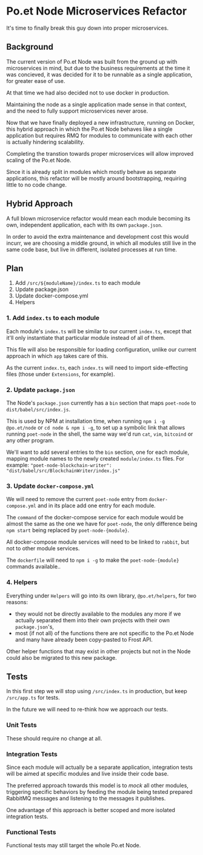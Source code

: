 # Po.et Node Microservices Refactor

It's time to finally break this guy down into proper microservices.

## Background

The current version of Po.et Node was built from the ground up with microservices in mind, but due to the business requirements at the time it was concieved, it was decided for it to be runnable as a single application, for greater ease of use.

At that time we had also decided not to use docker in production.

Maintaining the node as a single application made sense in that context, and the need to fully support microservices never arose.

Now that we have finally deployed a new infrastructure, running on Docker, this hybrid approach in which the Po.et Node behaves like a single application but requires RMQ for modules to communicate with each other is actually hindering  scalability. 

Completing the transtion towards proper microservices will allow improved scaling of the Po.et Node. 

Since it is already split in modules which mostly behave as separate applications, this refactor will be mostly around bootstrapping, requiring little to no code change.

## Hybrid Approach

A full blown microservice refactor would mean each module becoming its own, independent application, each with its own `package.json`.

In order to avoid the extra maintenance and development cost this would incurr, we are choosing a middle ground, in which all modules still live in the same code base, but live in different, isolated processes at run time.

## Plan

1. Add `/src/${moduleName}/index.ts` to each module
1. Update package.json
1. Update docker-compose.yml
1. Helpers

### 1. Add `index.ts` to each module

Each module's `index.ts` will be similar to our current `index.ts`, except that it'll only instantiate that particular module instead of all of them.

This file will also be responsible for loading configuration, unlike our current approach in which `app` takes care of this. 

As the current `index.ts`, each `index.ts` will need to import side-effecting files (those under `Extensions`, for example).

### 2. Update `package.json`

The Node's `package.json` currently has a `bin` section that maps `poet-node` to `dist/babel/src/index.js`.

This is used by NPM at installation time, when running `npm i -g @po.et/node` or `cd node & npm i -g`, to set up a symbolic link that allows running `poet-node` in the shell, the same way we'd run `cat`, `vim`, `bitcoind` or any other program.

We'll want to add several entries to the `bin` section, one for each module, mapping module names to the newly created `module/index.ts` files. For example: `"poet-node-blockchain-writer": "dist/babel/src/BlockchainWriter/index.js"`

### 3. Update `docker-compose.yml`

We will need to remove the current `poet-node` entry from `docker-compose.yml` and in its place add one entry for each module.

The `command` of the docker-compose service for each module would be almost the same as the one we have for `poet-node`, the only difference being `npm start` being replaced by `poet-node-{module}`.

All docker-compose module services will need to be linked to `rabbit`, but not to other module services.

The `dockerfile` will need to `npm i -g` to make the `poet-node-{module}` commands available..

### 4. Helpers

Everything under `Helpers` will go into its own library, `@po.et/helpers`, for two reasons:
- they would not be directly available to the modules any more if we actually separated them into their own projects with their own `package.json`'s, 
- most (if not all) of the functions there are not specific to the Po.et Node and many have already been copy-pasted to Frost API.

Other helper functions that may exist in other projects but not in the Node could also be migrated to this new package.

## Tests

In this first step we will stop using `/src/index.ts` in production, but keep `/src/app.ts` for tests. 

In the future we will need to re-think how we approach our tests. 

### Unit Tests

These should require no change at all.

### Integration Tests

Since each module will actually be a separate application, integration tests will be aimed at specific modules and live inside their code base. 

The preferred approach towards this model is to _mock_ all other modules, triggering specific behaviors by feeding the module being tested prepared RabbitMQ messages and listening to the messages it publishes.

One advantage of this approach is better scoped and more isolated integration tests.

### Functional Tests

Functional tests may still target the whole Po.et Node.
